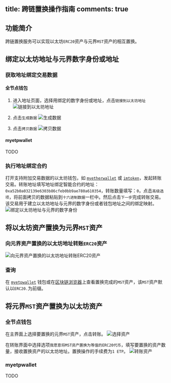 title: 跨链置换操作指南
comments: true
---

## 功能简介

跨链置换服务可以实现以太坊`ERC20`资产与元界`MST`资产的相互置换。

## 绑定以太坊地址与元界数字身份或地址

### 获取地址绑定交易数据

#### 全节点钱包
1. 进入地址页面，选择用绑定的数字身份或地址，点击`链接到以太坊地址`
![链接到以太坊地址](https://i.imgur.com/LGVc5SP.png)

2. 点击`生成数据`
![生成数据](https://i.imgur.com/UIdqCPZ.png)

3. 点击`拷贝数据`
![拷贝数据](https://i.imgur.com/6kjEyZM.png)

#### myetpwallet
TODO

### 执行地址绑定合约
打开支持附加交易数据的以太坊钱包，如 [`myetherwallet`](https://www.myetherwallet.com/) 或 [`imtoken`](https://token.im/)，发起转账交易。转账地址填写地址绑定智能合约的地址：`0xa52b0a032139e6303b86cfeb0bb9ae780a610354`，转账数量填写：`0`，点击`高级选项`，将前面拷贝的数据粘贴到`十六进制数据`一栏中。然后点击`下一步`完成转账交易。 该交易用于建立以太坊地址与元界的数字身份或者钱包地址之间的绑定映射。
![绑定以太坊地址与元界的数字身份](https://i.imgur.com/GAFn530.jpg)


## 将以太坊资产置换为元界`MST`资产

### 向元界资产置换的以太坊地址转账`ERC20`资产
![向元界资产置换的以太坊地址转账`ERC20`资产](https://i.imgur.com/XPurSyh.jpg)

### 查询
在 [`myetpwallet`](https://www.myetpwallet.com/) 钱包或在[区块链浏览器](https://explorer.mvs.org/avatar)上查看置换完成的`MST`资产，该`MST`资产默认以`ERC20.`为前缀。


## 将元界`MST`资产置换为以太坊资产

### 全节点钱包
在主界面上选择要置换的元界`MST`资产，点击转账。
![选择资产](https://i.imgur.com/rHpCiHG.png)

在转账界面中选择选项`我愿意将MST资产置换为等值的ERC20代币`，填写要置换的资产数量，接收置换资产的以太坊地址。置换操作的手续费为`1 ETP`。
![转账资产](https://i.imgur.com/Ofv9FIj.png)

### myetpwallet
TODO

